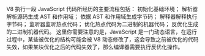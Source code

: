 V8 执行一段 JavaScript 代码所经历的主要流程包括：
初始化基础环境；
解析器解析源码生成 AST 和作用域；
依据 AST 和作用域生成字节码；
解释器解释执行字节码；
监听器监听热点代码；
优化热点代码为二进制的机器代码；
反优化生成的二进制机器代码。
这里你需要注意的是，JavaScript 是一门动态语言，在运行过程中，某些被优化的结构可能会被 V8 动态修改了，这会导致之前被优化的代码失效，如果某块优化之后的代码失效了，那么编译器需要执行反优化操作。
